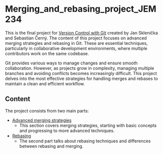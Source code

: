 # Merging_and_rebasing_project_JEM234
This is the final project for [Version Control with Git](https://is.cuni.cz/studium/predmety/index.php?id=d4fc1a28757fa7cb0535480204a94045&tid=&do=predmet&kod=JEM234&skr=2024) created by Jan Sklenička and Sebastian Černý. The content of this project focuses on advanced merging strategies and rebasing in Git. These are essential techniques, particularly in collaborative development environments, where multiple contributors work on the same codebase.

Git provides various ways to manage changes and ensure smooth collaboration. However, as projects grow in complexity, managing multiple branches and avoiding conflicts becomes increasingly difficult. This project delves into the most effective strategies for handling merges and rebases to maintain a clean and efficient workflow.

## Content
The project consists from two main parts:
* [Advanced merging strategies](./merging_approaches.md)
  * This section covers merging strategies, starting with basic concepts and progressing to more advanced techniques.
* [Rebasing](./Rebasing.md)
  * The second part talks about rebasing techniques and differences between rebasing and merging.



